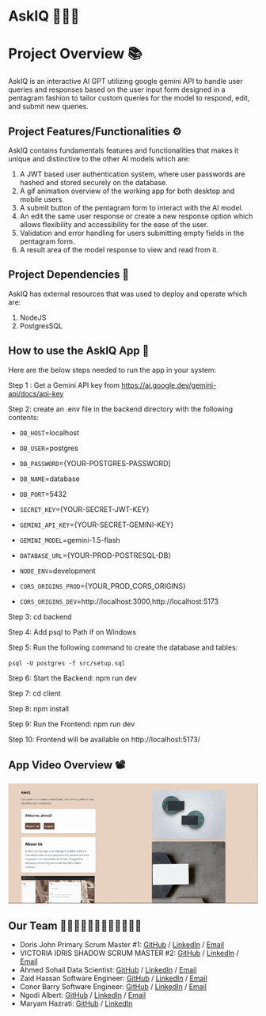 # AskIQ 🤖👨‍💻

# Project Overview 📚

AskIQ is an interactive AI GPT utilizing google gemini API to handle user queries and responses based on the user input form designed in a pentagram fashion to tailor custom queries for the model to respond, edit, and submit new queries.

## Project Features/Functionalities ⚙️

AskIQ contains fundamentals features and functionalities that makes it unique and distinctive to the other AI models which are:

1. A JWT based user authentication system, where user passwords are hashed and stored securely on the database.
2. A gif animation overview of the working app for both desktop and mobile users.
3. A submit button of the pentagram form to interact with the AI model.
4. An edit the same user response or create a new response option which allows flexibility and accessibility for the ease of the user.
5. Validation and error handling for users submitting empty fields in the pentagram form.
6. A result area of the model response to view and read from it.

## Project Dependencies 🔗

AskIQ has external resources that was used to deploy and operate which are:

1. NodeJS
2. PostgresSQL

## How to use the AskIQ App 📃

Here are the below steps needed to run the app in your system:

Step 1 : Get a Gemini API key from https://ai.google.dev/gemini-api/docs/api-key

Step 2: create an .env file in the backend directory with the following contents:

  * `DB_HOST`=localhost 

  * `DB_USER`=postgres

  * `DB_PASSWORD`={YOUR-POSTGRES-PASSWORD]

  * `DB_NAME`=database

  * `DB_PORT`=5432

  * `SECRET_KEY`={YOUR-SECRET-JWT-KEY}

  * `GEMINI_API_KEY`={YOUR-SECRET-GEMINI-KEY}

  * `GEMINI_MODEL`=gemini-1.5-flash

  * `DATABASE_URL`={YOUR-PROD-POSTRESQL-DB}

  * `NODE_ENV`=development

  * `CORS_ORIGINS_PROD`={YOUR_PROD_CORS_ORIGINS}

  * `CORS_ORIGINS_DEV`=http://localhost:3000,http://localhost:5173

Step 3: cd backend

Step 4: Add psql to Path if on Windows

Step 5: Run the following command to create the database and tables:

`psql -U postgres -f src/setup.sql`

Step 6: Start the Backend: npm run dev

Step 7: cd client

Step 8: npm install

Step 9: Run the Frontend: npm run dev

Step 10: Frontend will be available on http://localhost:5173/

## App Video Overview 📽️

![App demo - Desktop](/client/public/desktop_gif.gif)

## Our Team 👱🏻‍♀️👩🏻‍🦰👩🏻👧🏽👧🏾

- Doris John Primary Scrum Master #1: [GitHub](https://github.com/Djohn25) / [LinkedIn](https://www.linkedin.com/in/dorisukpejohn/) / [Email](Jsecus23@gmail.com)
- VICTORIA IDRIS SHADOW SCRUM MASTER #2: [GitHub](https://github.com/VICTORIAIDRIS) / [LinkedIn](https://linkedin.com/in/VICTORIA-IDRIS-7847A1177) / [Email](UNEKWUIDRIS@GMAIL.COM)
- Ahmed Sohail Data Scientist: [GitHub](https://github.com/Ahmed-Sohail2000) / [LinkedIn](https://www.linkedin.com/in/ahmed-sohail/) / [Email](ahmedsohail02000@gmail.com)
- Zaid Hassan Software Engineer: [GitHub](https://github.com/ZaidHassan96) / [LinkedIn](https://www.linkedin.com/in/zaid-h-b12b421ab/) / [Email](zaidhas96@outlook.com)
- Conor Barry Software Engineer: [GitHub](https://github.com/CaptOrb) / [LinkedIn](https://www.linkedin.com/in/conor-barry1/) / [Email](tehorb13@gmail.com)
- Ngodi Albert: [GitHub](https://github.com/ngodi) / [LinkedIn](https://linkedin.com/in/albertngodi) / [Email](albertngodi@gmail.com)
- Maryam Hazrati: [GitHub](https://github.com/Maryamh12) / [LinkedIn](https://www.linkedin.com/in/maryam-hazratiii/)
